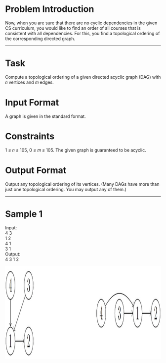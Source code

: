 # Problem Introduction
Now, when you are sure that there are no cyclic dependencies in the given CS curriculum, you would like to
find an order of all courses that is consistent with all dependencies. For this, you find a topological ordering
of the corresponding directed graph.
<hr>

# Task
Compute a topological ordering of a given directed acyclic graph (DAG) with 𝑛 vertices and 𝑚 edges.

# Input Format
A graph is given in the standard format.

# Constraints
1 ≤ 𝑛 ≤ 105, 0 ≤ 𝑚 ≤ 105. The given graph is guaranteed to be acyclic.

# Output Format
Output any topological ordering of its vertices. (Many DAGs have more than just one
topological ordering. You may output any of them.)
<hr>

# Sample 1
Input:<br>
4 3<br>
1 2<br>
4 1<br>
3 1<br>
Output:<br>
4 3 1 2<br>
  
<img src="img.jpg" width="600" height="300">

